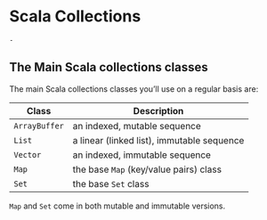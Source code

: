 # Scala Collections
    -

## The Main Scala collections classes

The main Scala collections classes you’ll use on a regular basis are:

| Class | Description |
| --- | --- |
| `ArrayBuffer` | an indexed, mutable sequence |
| `List` | a linear (linked list), immutable sequence |
| `Vector` | an indexed, immutable sequence |
| `Map` | the base `Map` (key/value pairs) class |
| `Set` | the base `Set` class |

`Map` and `Set` come in both mutable and immutable versions.